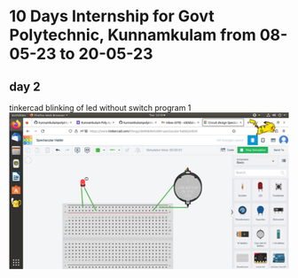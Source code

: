 # 10 Days Internship for Govt Polytechnic, Kunnamkulam from 08-05-23 to 20-05-23
## day 2
tinkercad blinking of led without switch program 1
![no image](https://github.com/Nikhilskumar03/kunnamkulampolyintern/blob/main/image/Screenshot%20from%202023-05-09%2012-10-52.png)
